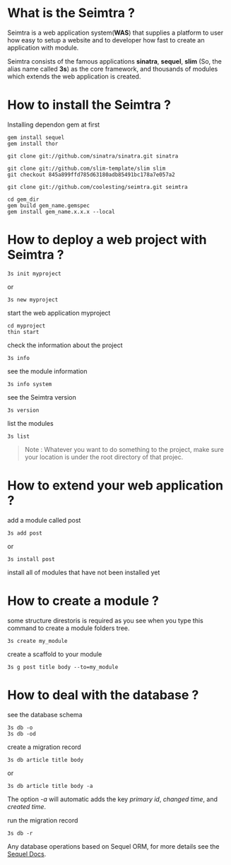 # What is the Seimtra ?

Seimtra is a web application system(**WAS**) that supplies a platform to user how easy to setup a website and to developer how fast to create an application with module.

Seimtra consists of the famous applications **sinatra**, **sequel**, **slim** (So, the alias name called **3s**) as the core framework, and thousands of modules which extends the web application is created.



# How to install the Seimtra ?

Installing dependon gem at first

	gem install sequel
	gem install thor

	git clone git://github.com/sinatra/sinatra.git sinatra

	git clone git://github.com/slim-template/slim slim
	git checkout 845a899ffd785d63180adb85491bc178a7e057a2

	git clone git://github.com/coolesting/seimtra.git seimtra

	cd gem_dir
	gem build gem_name.gemspec
	gem install gem_name.x.x.x --local



# How to deploy a web project with Seimtra ?

	3s init myproject

or

	3s new myproject

start the web application myproject

	cd myproject
	thin start

check the information about the project

	3s info

see the module information

	3s info system

see the Seimtra version

	3s version

list the modules

	3s list

> Note : Whatever you want to do something to the project, make sure your location is under the root directory of that projec.



# How to extend your web application ?

add a module called post

	3s add post

or

	3s install post

install all of modules that have not been installed yet


# How to create a module ?

some structure direstoris is required as you see when you type this command to create a module folders tree.

	3s create my_module

create a scaffold to your module

	3s g post title body --to=my_module


# How to deal with the database ?

see the database schema

	3s db -o
	3s db -od

create a migration record
	

	3s db article title body

or

	3s db article title body -a

The option *-a* will automatic adds the key *primary id*, *changed time*, and *created time*.

run the migration record

	3s db -r

Any database operations based on Sequel ORM, for more details see the [Sequel Docs](http://sequel.rubyforge.org/documentation.html).
